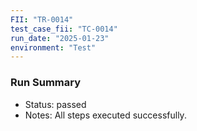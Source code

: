 ```yaml
---
FII: "TR-0014"
test_case_fii: "TC-0014"
run_date: "2025-01-23"
environment: "Test"
---
```


### Run Summary
- Status: passed
- Notes: All steps executed successfully.